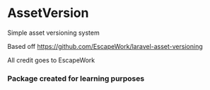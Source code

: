 # AssetVersion
Simple asset versioning system

Based off https://github.com/EscapeWork/laravel-asset-versioning

All credit goes to EscapeWork

### Package created for learning purposes